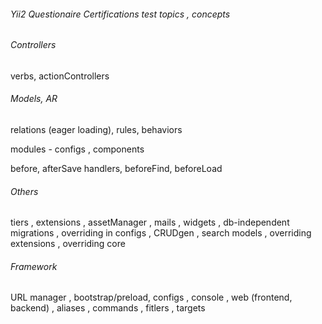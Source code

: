 
###### Yii2 Questionaire Certifications test topics , concepts


###### Controllers

verbs, actionControllers


###### Models, AR

relations (eager loading), rules, behaviors 

modules - configs , components

before, afterSave handlers, beforeFind, beforeLoad


###### Others
tiers , extensions , assetManager , mails , widgets , db-independent migrations , overriding in configs , 
CRUDgen , search models , overriding extensions , overriding core


###### Framework
URL manager , bootstrap/preload, configs , console , web (frontend, backend) , aliases , commands , fitlers , targets


